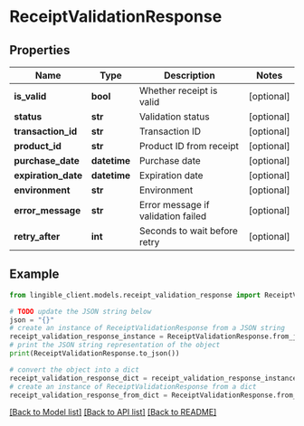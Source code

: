 # ReceiptValidationResponse


## Properties

Name | Type | Description | Notes
------------ | ------------- | ------------- | -------------
**is_valid** | **bool** | Whether receipt is valid | [optional]
**status** | **str** | Validation status | [optional]
**transaction_id** | **str** | Transaction ID | [optional]
**product_id** | **str** | Product ID from receipt | [optional]
**purchase_date** | **datetime** | Purchase date | [optional]
**expiration_date** | **datetime** | Expiration date | [optional]
**environment** | **str** | Environment | [optional]
**error_message** | **str** | Error message if validation failed | [optional]
**retry_after** | **int** | Seconds to wait before retry | [optional]

## Example

```python
from lingible_client.models.receipt_validation_response import ReceiptValidationResponse

# TODO update the JSON string below
json = "{}"
# create an instance of ReceiptValidationResponse from a JSON string
receipt_validation_response_instance = ReceiptValidationResponse.from_json(json)
# print the JSON string representation of the object
print(ReceiptValidationResponse.to_json())

# convert the object into a dict
receipt_validation_response_dict = receipt_validation_response_instance.to_dict()
# create an instance of ReceiptValidationResponse from a dict
receipt_validation_response_from_dict = ReceiptValidationResponse.from_dict(receipt_validation_response_dict)
```
[[Back to Model list]](../README.md#documentation-for-models) [[Back to API list]](../README.md#documentation-for-api-endpoints) [[Back to README]](../README.md)
